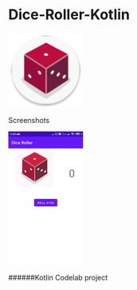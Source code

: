 # Dice-Roller-Kotlin
<div><img src="/app/src/main/res/mipmap-xxhdpi/ic_launcher.png" width="150px"</img></div>

Screenshots
<div><img src="/screenshots/shot1.gif" width="150px"</img></div>

######Kotlin Codelab project <br>
